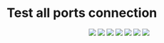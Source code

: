 # Test all ports connection


<p align="center">
    <a href="https://github.com/matichewer/test-all-ports-connection/actions"> <img src="https://github.com/matichewer/test-all-ports-connection/actions/workflows/shellcheck.yml/badge.svg?event=push"></a>    
    <a href="https://github.com/matichewer/test-all-ports-connection/issues"><img src="https://img.shields.io/github/issues/matichewer/test-all-ports-connection?style=flat-square&color=red&label=open&query=is%3Aopen"></a> 
    <a href="https://github.com/matichewer/test-all-ports-connection/issues?q=is%3Aissue+is%3Aclosed+"><img src="https://img.shields.io/github/issues-closed/matichewer/test-all-ports-connection?style=flat-square&color=success&label=closed&query=is%3Aclosed"></a>
    <a href="https://github.com/matichewer/test-all-ports-connection/stargazers"><img src="https://img.shields.io/github/stars/matichewer/test-all-ports-connection?color=success&style=flat"></a>    
    <a href="https://github.com/matichewer/test-all-ports-connection/forks"><img src="https://img.shields.io/github/forks/matichewer/test-all-ports-connection?color=blue&style=flat"></a>
    <a href="https://github.com/matichewer/test-all-ports-connection/contributors"><img src="https://img.shields.io/github/contributors/matichewer/test-all-ports-connection?color=blue&style=flat"></a>
    <a><img src="https://img.shields.io/github/repo-size/matichewer/test-all-ports-connection?color=blue&style=flat"></a>   
</p>

<!--

![issues](https://img.shields.io/github/issues/matichewer/test-all-ports-connection?style=flat-square&color=green&label=open&query=is%3Aopen) 
![closed issues](https://img.shields.io/github/issues-closed/matichewer/test-all-ports-connection?style=flat-square&color=red&label=closed&query=is%3Aclosed)

-->
